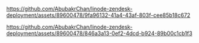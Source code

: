 


https://github.com/AbubakrChan/linode-zendesk-deployment/assets/89600478/9fa96132-41a4-43af-803f-cee85b18c672


https://github.com/AbubakrChan/linode-zendesk-deployment/assets/89600478/846a3a13-0ef2-4dcd-b924-89b00c1cb1f3


